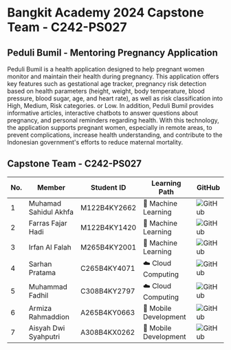 # Bangkit Academy 2024 Capstone Team - C242-PS027

## Peduli Bumil - Mentoring Pregnancy Application
Peduli Bumil is a health application designed to help pregnant women monitor and maintain their health during pregnancy. This application offers key features such as gestational age tracker, pregnancy risk detection based on health parameters (height, weight, body temperature, blood pressure, blood sugar, age, and heart rate), as well as risk classification into High, Medium, Risk categories. or Low. In addition, Peduli Bumil provides informative articles, interactive chatbots to answer questions about pregnancy, and personal reminders regarding health. With this technology, the application supports pregnant women, especially in remote areas, to prevent complications, increase health understanding, and contribute to the Indonesian government's efforts to reduce maternal mortality.

## Capstone Team - C242-PS027

|  No. | Member                          | Student ID   | Learning Path        | GitHub            |
|------|---------------------------------|--------------|----------------------|-------------------|
|   1  | Muhamad Sahidul Akhfa           | M122B4KY2662 | :brain: Machine Learning     | ![GitHub](https://img.shields.io/badge/-GitHub-brightgreen?logo=github&logoColor=white) |
|   2  | Farras Fajar Hadi               | M122B4KY1420 | :brain: Machine Learning     | ![GitHub](https://img.shields.io/badge/-GitHub-brightgreen?logo=github&logoColor=white) |
|   3  | Irfan Al Falah                  | M265B4KY2001 | :brain: Machine Learning     | ![GitHub](https://img.shields.io/badge/-GitHub-brightgreen?logo=github&logoColor=white) |
|   4  | Sarhan Pratama                  | C265B4KY4071 | :cloud: Cloud Computing      | ![GitHub](https://img.shields.io/badge/-GitHub-brightgreen?logo=github&logoColor=white) |
|   5  | Muhammad Fadhil                 | C308B4KY2797 | :cloud: Cloud Computing      | ![GitHub](https://img.shields.io/badge/-GitHub-brightgreen?logo=github&logoColor=white) |
|   6  | Armiza Rahmaddion               | A265B4KY0663 | :iphone: Mobile Development  | ![GitHub](https://img.shields.io/badge/-GitHub-brightgreen?logo=github&logoColor=white) |
|   7  | Aisyah Dwi Syahputri            | A308B4KX0262 | :iphone: Mobile Development  | ![GitHub](https://img.shields.io/badge/-GitHub-brightgreen?logo=github&logoColor=white) |

<!--

**Here are some ideas to get you started:**

🙋‍♀️ A short introduction - what is your organization all about?
🌈 Contribution guidelines - how can the community get involved?
👩‍💻 Useful resources - where can the community find your docs? Is there anything else the community should know?
🍿 Fun facts - what does your team eat for breakfast?
🧙 Remember, you can do mighty things with the power of [Markdown](https://docs.github.com/github/writing-on-github/getting-started-with-writing-and-formatting-on-github/basic-writing-and-formatting-syntax)
-->
